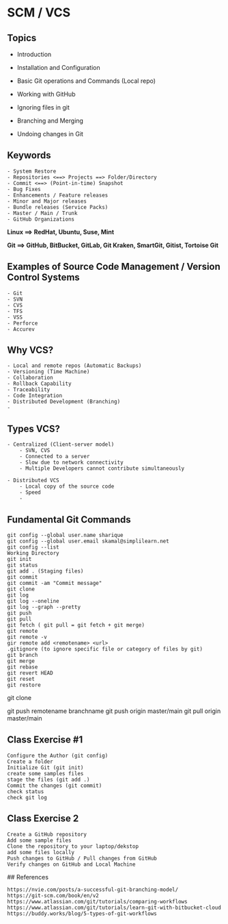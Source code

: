 # SCM / VCS

## Topics

- Introduction
- Installation and Configuration
- Basic Git operations and Commands (Local repo)
- Working with GitHub
- Ignoring files in git
- Branching and Merging

- Undoing changes in Git



## Keywords

    - System Restore
    - Repositories <==> Projects ==> Folder/Directory
    - Commit <==> (Point-in-time) Snapshot
    - Bug Fixes
    - Enhancements / Feature releases
    - Minor and Major releases
    - Bundle releases (Service Packs)
    - Master / Main / Trunk
    - GitHub Organizations



**Linux ==> RedHat, Ubuntu, Suse, Mint**

**Git ==> GitHub, BitBucket, GitLab, Git Kraken, SmartGit, Gitist, Tortoise Git**


## Examples of Source Code Management / Version Control Systems

    - Git
    - SVN
    - CVS
    - TFS
    - VSS
    - Perforce
    - Accurev



## Why VCS?

    - Local and remote repos (Automatic Backups)
    - Versioning (Time Machine)
    - Collaboration
    - Rollback Capability
    - Traceability
    - Code Integration
    - Distributed Development (Branching)
    - 


## Types VCS?

    - Centralized (Client-server model)
        - SVN, CVS
        - Connected to a server
        - Slow due to network connectivity
        - Multiple Developers cannot contribute simultaneously

    - Distributed VCS
        - Local copy of the source code
        - Speed
        - 


## Fundamental Git Commands

    git config --global user.name sharique
    git config --global user.email skamal@simplilearn.net
    git config --list
    Working Directory
    git init
    git status
    git add . (Staging files)
    git commit 
    git commit -am "Commit message"
    git clone
    git log
    git log --oneline
    git log --graph --pretty
    git push
    git pull
    git fetch ( git pull = git fetch + git merge)
    git remote
    git remote -v
    gir remote add <remotename> <url>
    .gitignore (to ignore specific file or category of files by git)
    git branch
    git merge
    git rebase
    git revert HEAD
    git reset
    git restore


git clone <url>

git push remotename branchname
git push origin master/main
git pull origin master/main



## Class Exercise #1

    Configure the Author (git config)
    Create a folder 
    Initialize Git (git init)
    create some samples files
    stage the files (git add .)
    Commit the changes (git commit)
    check status 
    check git log


## Class Exercise 2

    Create a GitHub repository
    Add some sample files
    Clone the repository to your laptop/dekstop
    add some files locally
    Push changes to GitHub / Pull changes from GitHub
    Verify changes on GitHub and Local Machine




## References

    https://nvie.com/posts/a-successful-git-branching-model/
    https://git-scm.com/book/en/v2
    https://www.atlassian.com/git/tutorials/comparing-workflows
    https://www.atlassian.com/git/tutorials/learn-git-with-bitbucket-cloud
    https://buddy.works/blog/5-types-of-git-workflows


